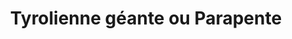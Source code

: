 ---
layout: layout_generic
language: fr
season: winter
type: B2B
menu: seminaire
topnav_color_text: 
title: Tyrolienne géante ou Parapente
permalink: "/fr/seminaires-hiver/activites/tyrolienne-parapente"
meta-title: Tyrolienne géante ou Parapente
meta-description: Un de le 1300 m de long avec 250 m de vide
image_href: https://res.cloudinary.com/deddrj0yb/image/upload/v1650990663/website/winter/white-turf-gd92ba2b4f_1920.jpg
image_alt: Se faire tracter sur la neige, en ski, par un cheval, c'est le ski joëring ou skioring ou white turf
redirection_from:
price: 80
headline: Un de le 1300 m de long avec 250 m de vide
page_sections:
- template: 2colTitreTxt
  title: Tyrolienne géante ou Parapente
  content: |-
    Un de le 1300 m de long avec 250 m de vide  
---